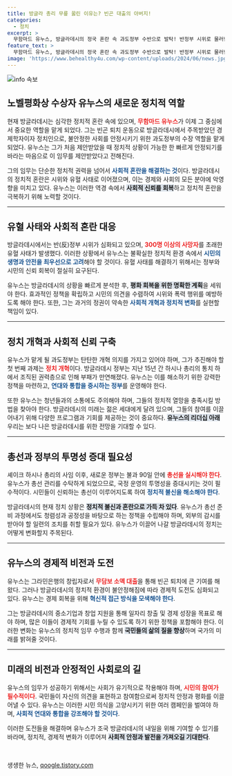 ```yaml
---
title: 방글라 총리 무릎 꿇린 이유는? 빈곤 대출의 아버지!
categories:
  - 정치
excerpt: >
  무함마드 유누스, 방글라데시의 정국 혼란 속 과도정부 수반으로 발탁! 반정부 시위로 물러난 하시나 총리의 최대 정적이 된 그가 유혈 사태 수습과 총선 관리라는 중대한 임무를 맡게 되면서 정치 개혁의 기로에 서게 된다. 클릭할 준비 되셨나요?
feature_text: >
  무함마드 유누스, 방글라데시의 정국 혼란 속 과도정부 수반으로 발탁! 반정부 시위로 물러난 하시나 총리의 최대 정적이 된 그가 유혈 사태 수습과 총선 관리라는 중대한 임무를 맡게 되면서 정치 개혁의 기로에 서게 된다. 클릭할 준비 되셨나요?
image: 'https://www.behealthy4u.com/wp-content/uploads/2024/06/news.jpg'
---
```


<p><img src="https://www.behealthy4u.com/wp-content/uploads/2024/06/news.jpg" alt="info 속보" /></p>

<h2 data-ke-size="size26">노벨평화상 수상자 유누스의 새로운 정치적 역할</h2>

<p data-ke-size="size16">현재 방글라데시는 심각한 정치적 혼란 속에 있으며, <b><span style="color: #ee2323;">무함마드 유누스</span></b>가 이제 그 중심에서 중요한 역할을 맡게 되었다. 그는 빈곤 퇴치 운동으로 방글라데시에서 주목받았던 경제학자이자 정치인으로, 불안정한 사회를 안정시키기 위한 과도정부의 수장 역할을 맡게 되었다. 유누스는 그가 처음 제안받았을 때 정치적 상황이 가능한 한 빠르게 안정되기를 바라는 마음으로 이 임무를 제안받았다고 전해진다.</p>

<p data-ke-size="size16">그의 임무는 단순한 정치적 권력을 넘어서 <b><span style="color: #1a5490;">사회적 혼란을 해결하는 것</span></b>이다. 방글라데시의 정치적 혼란은 시위와 유혈 사태로 이어졌으며, 이는 경제와 사회의 모든 분야에 악영향을 미치고 있다. 유누스는 이러한 역경 속에서 <b><span style="background-color: #21538527;">사회적 신뢰를 회복</span></b>하고 정치적 혼란을 극복하기 위해 노력할 것이다.</p>

<hr>

<h2 data-ke-size="size26">유혈 사태와 사회적 혼란 대응</h2>

<p data-ke-size="size16">방글라데시에서는 반(反)정부 시위가 심화되고 있으며, <b><span style="color: #ee2323;">300명 이상의 사망자</span></b>를 초래한 유혈 사태가 발생했다. 이러한 상황에서 유누스는 불확실한 정치적 환경 속에서 <b><span style="color: #1a5490;">시민의 생명과 안전을 최우선으로 고려</span></b>해야 할 것이다. 유혈 사태를 해결하기 위해서는 정부와 시민의 신뢰 회복이 절실히 요구된다.</p>

<p data-ke-size="size16">유누스는 방글라데시의 상황을 빠르게 분석한 후, <b><span style="background-color: #21538527;">평화 회복을 위한 명확한 계획</span></b>을 세워야 한다. 효과적인 정책을 확립하고 시민의 의견을 수렴하여 시위와 폭력 행위를 예방하도록 해야 한다. 또한, 그는 과거의 정권이 약속한 <b><span style="color: #1a5490;">사회적 개혁과 정치적 변화</span></b>를 실현할 책임이 있다.</p>

<hr>

<h2 data-ke-size="size26">정치 개혁과 사회적 신뢰 구축</h2>

<p data-ke-size="size16">유누스가 맡게 될 과도정부는 탄탄한 개혁 의지를 가지고 있어야 하며, 그가 추진해야 할 첫 번째 과제는 <b><span style="color: #ee2323;">정치 개혁</span></b>이다. 방글라데시 정부는 지난 15년 간 하시나 총리의 통치 하에서 조직된 권력층으로 인해 부패가 만연해졌다. 유누스는 이를 해소하기 위한 강력한 정책을 마련하고, <b><span style="color: #1a5490;">연대와 통합을 중시하는 정부</span></b>를 운영해야 한다.</p>

<p data-ke-size="size16">또한 유누스는 청년들과의 소통에도 주의해야 하며, 그들의 정치적 열망을 충족시킬 방법을 찾아야 한다. 방글라데시의 미래는 젊은 세대에게 달려 있으며, 그들의 참여를 이끌어내기 위해 다양한 프로그램과 기회를 제공하는 것이 중요하다. <b><span style="background-color: #21538527;">유누스의 리더십 아래</span></b> 우리는 보다 나은 방글라데시를 위한 전망을 기대할 수 있다.</p>

<hr>

<h2 data-ke-size="size26">총선과 정부의 투명성 증대 필요성</h2>

<p data-ke-size="size16">셰이크 하시나 총리의 사임 이후, 새로운 정부는 불과 90일 안에 <b><span style="color: #ee2323;">총선을 실시해야 한다</span></b>. 유누스가 총선 관리를 수탁하게 되었으므로, 국정 운영의 투명성을 증대시키는 것이 필수적이다. 시민들이 신뢰하는 총선이 이루어지도록 하여 <b><span style="color: #1a5490;">정치적 불신을 해소해야 한다</span></b>.</p>

<p data-ke-size="size16">방글라데시의 현재 정치 상황은 <b><span style="background-color: #21538527;">정치적 불신과 혼란으로 가득 차 있다</span></b>. 유누스가 총선 준비 과정에서도 청렴성과 공정성을 바탕으로 하는 정책을 수립해야 하며, 외부의 감시를 받아야 할 일련의 조치를 취할 필요가 있다. 유누스가 이끌어 나갈 방글라데시의 정치는 어떻게 변화할지 주목된다.</p>

<hr>

<h2 data-ke-size="size26">유누스의 경제적 비전과 도전</h2>

<p data-ke-size="size16">유누스는 그라민은행의 창립자로서 <b><span style="color: #ee2323;">무담보 소액 대출</span></b>을 통해 빈곤 퇴치에 큰 기여를 해왔다. 그러나 방글라데시의 정치적 환경이 불안정해짐에 따라 경제적 도전도 심화되고 있다. 유누스는 경제 회복을 위해 <b><span style="color: #1a5490;">혁신적 접근 방식을 모색해야 한다</span></b>.</p>

<p data-ke-size="size16">그는 방글라데시의 중소기업과 창업 지원을 통해 일자리 창출 및 경제 성장을 목표로 해야 하며, 많은 이들이 경제적 기회를 누릴 수 있도록 하기 위한 정책을 포함해야 한다. 이러한 변화는 유누스의 정치적 임무 수행과 함께 <b><span style="background-color: #21538527;">국민들의 삶의 질을 향상</span></b>하며 국가의 미래를 밝혀줄 것이다.</p>

<hr>

<h2 data-ke-size="size26">미래의 비전과 안정적인 사회로의 길</h2>

<p data-ke-size="size16">유누스의 임무가 성공하기 위해서는 사회가 유기적으로 작용해야 하며, <b><span style="color: #ee2323;">시민의 참여가 필수적이다</span></b>. 국민들이 자신의 의견을 표현하고 참여함으로써 정치적 안정과 평화를 이끌어낼 수 있다. 유누스는 이러한 시민 의식을 고양시키기 위한 여러 캠페인을 벌여야 하며, <b><span style="color: #1a5490;">사회적 연대와 통합을 강조해야 할 것이다</span></b>.</p>

<p data-ke-size="size16">이러한 도전들을 해결하며 유누스가 조국 방글라데시의 내일을 위해 기여할 수 있기를 바라며, 정치적, 경제적 변화가 이루어져 <b><span style="background-color: #21538527;">사회적 안정과 발전을 가져오길 기대한다</span></b>.</p>

<p data-ke-size="size16">&nbsp;</p>
생생한 뉴스, <a href="https://qoogle.tistory.com" rel="dofollow">qoogle.tistory.com</a>



